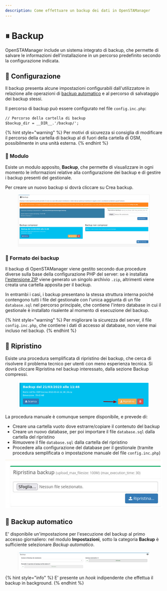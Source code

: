 ```yaml
---
description: Come effettuare un backup dei dati in OpenSTAManager
---
```


# ⏸ Backup

OpenSTAManager include un sistema integrato di backup, che permette di salvare le informazioni dell'installazione in un percorso predefinito secondo la configurazione indicata.

## 📗 Configurazione

Il backup presenta alcune impostazioni configurabili dall'utilizzatore in relazione alle operazioni di [backup automatico](backup.md#backup-automatico) e al percorso di salvataggio dei backup stessi.

Il percorso di backup può essere configurato nel file `config.inc.php`:

```
// Percorso della cartella di backup
$backup_dir = __DIR__.'/backup/';
```

{% hint style="warning" %}
Per motivi di sicurezza si consiglia di modificare il percorso della cartella di backup al di fuori della cartella di OSM, possibilmente in una unità esterna.
{% endhint %}

### 📗 Modulo

Esiste un modulo apposito, **Backup**, che permette di visualizzare in ogni momento le informazioni relative alla configurazione dei backup e di gestire i backup presenti del gestionale.

Per creare un nuovo backup si dovrà cliccare su Crea backup.

<figure><img src="../../.gitbook/assets/immagine (52).png" alt=""><figcaption></figcaption></figure>

### 📗 Formato dei backup

Il backup di OpenSTAManager viene gestito secondo due procedure diverse sulla base della configurazione PHP del server: se è installata [l'estensione ZIP](https://www.php.net/manual/en/book.zip.php) viene generato un singolo archivio `.zip`, altrimenti viene creata una cartella apposita per il backup.

In entrambi i casi, i backup presentano la stessa struttura interna poiché contengono tutti i file del gestionale con l'unica aggiunta di un file `database.sql` nel percorso principale, che contiene l'intero database in cui il gestionale è installato risalente al momento di esecuzione del backup.

{% hint style="warning" %}
Per migliorare la sicurezza del server, il file `config.inc.php`, che contiene i dati di accesso al database, non viene mai incluso nel backup.
{% endhint %}

## 📘 Ripristino

Esiste una procedura semplificata di ripristino dei backup, che cerca di risolvere il problema tecnico per utenti con meno esperienza tecnica. Si dovrà cliccare Ripristina nel backup interessato, dalla sezione Backup compressi.

<figure><img src="../../.gitbook/assets/immagine (61).png" alt=""><figcaption></figcaption></figure>

La procedura manuale è comunque sempre disponibile, e prevede di:

* Creare una cartella vuoto dove estrarre/copiare il contenuto del backup
* Creare un nuovo database, per poi importare il file `database.sql` dalla cartella del ripristino
* Rimuovere il file `database.sql` dalla cartella del ripristino
* Procedere alla configurazione del database per il gestionale (tramite procedura semplificata o impostazione manuale del file `config.inc.php`)

![](<../../.gitbook/assets/immagine (38).png>)

## 📙 Backup automatico

E' disponibile un'impostazione per l'esecuzione del backup al primo accesso giornaliero: nel modulo **Impostazioni**, sotto la categoria **Backup** è sufficiente selezionare _Backup automatico_.

<figure><img src="../../.gitbook/assets/immagine (283).png" alt=""><figcaption></figcaption></figure>

{% hint style="info" %}
E' presente un _hook_ indipendente che effettua il backup in background.
{% endhint %}
